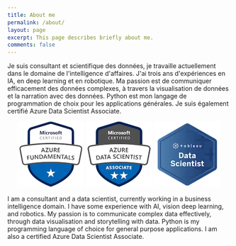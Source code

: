 ```yaml
---
title: About me
permalink: /about/
layout: page
excerpt: This page describes briefly about me.
comments: false
---
```


Je suis consultant et scientifique des données, je travaille actuellement dans le domaine de l'intelligence d'affaires.
J'ai trois ans d'expériences en IA, en deep learning et en robotique.
Ma passion est de communiquer efficacement des données complexes, à travers la visualisation de données et la narration avec des données.
Python est mon langage de programmation de choix pour les applications générales.
Je suis également certifié Azure Data Scientist Associate.

<p align="center">
  <a href="https://www.youracclaim.com/badges/61a05b69-caa1-477e-b5a9-97d3e98c63d8/public_url"><img src="/assets/img/azure-fundamentals-150x150.webp"></a>
  <a href="https://www.youracclaim.com/badges/af1c2390-f0a5-4dbe-8d22-70db22fb9fe8/public_url"><img src="/assets/img/azure-data-scientist-associate-150x150.webp"></a>
  <a href="https://www.youracclaim.com/badges/f248fdd4-7ed3-464b-b7cc-4499764af099/public_url"><img src="/assets/img/tableau-data-Scientist-150x150.webp"></a>
</p>

I am a consultant and a data scientist, currently working in a business intelligence domain. 
I have some experience with AI, vision deep learning, and robotics. 
My passion is to communicate complex data effectively, through data visualisation and storytelling with data.
Python is my programming language of choice for general purpose applications.
I am also a certified Azure Data Scientist Associate.